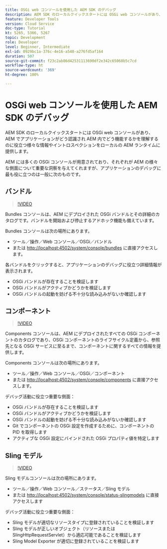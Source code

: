 ```yaml
---
title: OSGi web コンソールを使用した AEM SDK のデバッグ
description: AEM SDK のローカルクイックスタートには OSGi web コンソールがあり、AEM でアプリケーションがどう認識され AEM 内でどう機能するかを理解するのに役立つ様々な情報やイントロスペクションをローカルの AEM ランタイムに提供します。
feature: Developer Tools
version: Cloud Service
doc-type: Tutorial
kt: 5265, 5366, 5267
topic: Development
role: Developer
level: Beginner, Intermediate
exl-id: 0929bc1a-376c-4e16-a540-a276fd5af164
duration: 507
source-git-commit: f23c2ab86d42531113690df2e342c65060b5c7cd
workflow-type: ht
source-wordcount: '369'
ht-degree: 100%

---
```


# OSGi web コンソールを使用した AEM SDK のデバッグ

AEM SDK のローカルクイックスタートには OSGi web コンソールがあり、AEM でアプリケーションがどう認識され AEM 内でどう機能するかを理解するのに役立つ様々な情報やイントロスペクションをローカルの AEM ランタイムに提供します。

AEM には多くの OSGi コンソールが用意されており、それぞれが AEM の様々な側面について重要な洞察を与えてくれますが、アプリケーションのデバッグに最も役に立つのは一般に次のものです。

## バンドル

>[!VIDEO](https://video.tv.adobe.com/v/34335?quality=12&learn=on)

Bundles コンソールは、AEM にデプロイされた OSGi バンドルとその詳細のカタログです。バンドルを開始および停止するアドホック機能も備えています。

Bundles コンソールは次の場所にあります。

+ ツール／操作／Web コンソール／OSGi／バンドル
+ または [http://localhost:4502/system/console/bundles](http://localhost:4502/system/console/bundles) に直接アクセスします。

各バンドルをクリックすると、アプリケーションのデバッグに役立つ詳細情報が表示されます。

+ OSGi バンドルが存在することを検証します
+ OSGi バンドルがアクティブかどうかを検証します
+ OSGi バンドルの起動を妨げる不十分な読み込みがないか確認します

## コンポーネント

>[!VIDEO](https://video.tv.adobe.com/v/34336?quality=12&learn=on)

Components コンソールは、AEM にデプロイされたすべての OSGi コンポーネントのカタログであり、OSGi コンポーネントのライフサイクル定義から、参照先となる OSGi サービスに至るまで、コンポーネントに関するすべての情報を提供します。

Components コンソールは次の場所にあります。

+ ツール／操作／Web コンソール／OSGi／コンポーネント
+ または [http://localhost:4502/system/console/components](http://localhost:4502/system/console/components) に直接アクセスします。

デバッグ活動に役立つ重要な側面：

+ OSGi バンドルが存在することを検証します
+ OSGi バンドルがアクティブかどうかを検証します
+ OSGi バンドルの起動を妨げる不十分な読み込みがないか確認します
+ Git でコンポーネントの OSGi 設定を作成するために、コンポーネントの PID を取得します
+ アクティブな OSGi 設定にバインドされた OSGi プロパティ値を特定します

## Sling モデル

>[!VIDEO](https://video.tv.adobe.com/v/34337?quality=12&learn=on)

Sling モデルコンソールは次の場所にあります。

+ ツール／操作／Web コンソール／ステータス／Sling モデル
+ または [http://localhost:4502/system/console/status-slingmodels](http://localhost:4502/system/console/status-slingmodels) に直接アクセスします

デバッグ活動に役立つ重要な側面：

+ Sling モデルが適切なリソースタイプに登録されていることを検証します
+ Sling モデルが正しいオブジェクト（リソースまたは SlingHttpRequestServlet）から適応可能であることを検証します
+ Sling Model Exporter が適切に登録されていることを検証します
